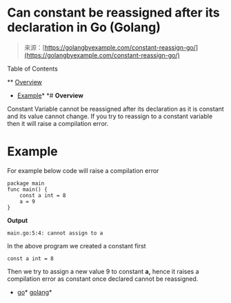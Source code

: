 <!--yml
category: 未分类
date: 2024-10-13 06:27:45
-->

# Can constant be reassigned after its declaration in Go (Golang)

> 来源：[https://golangbyexample.com/constant-reassign-go/](https://golangbyexample.com/constant-reassign-go/)

Table of Contents

 **   [Overview](#Overview "Overview")
*   [Example](#Example "Example")*  *# **Overview**

Constant Variable cannot be reassigned after its declaration as it is constant and its value cannot change. If you try to reassign to a constant variable then it will raise a compilation error.

# **Example**

For example below code will raise a compilation error

```
package main
func main() {
    const a int = 8
    a = 9
}
```

**Output**

```
main.go:5:4: cannot assign to a
```

In the above program we created a constant first

```
const a int = 8
```

Then we try to assign a new value 9 to constant **a,** hence it raises a compilation error as constant once declared cannot be reassigned.

*   [go](https://golangbyexample.com/tag/go/)*   [golang](https://golangbyexample.com/tag/golang/)*